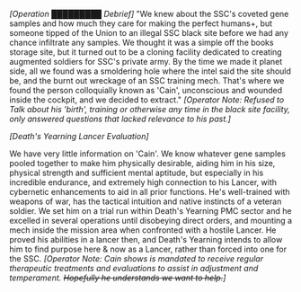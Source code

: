 *[Operation █████████ Debrief]*
"We knew about the SSC's coveted gene samples and how much they care for making the perfect humans+, but someone tipped of the Union to an illegal SSC black site before we had any chance infiltrate any samples. We thought it was a simple off the books storage site, but it turned out to be a cloning facility dedicated to creating augmented soldiers for SSC's private army. By the time we made it planet side, all we found was a smoldering hole where the intel said the site should be, and the burnt out wreckage of an SSC training mech. That's where we found the person colloquially known as 'Cain', unconscious and wounded inside the cockpit, and we decided to extract."
*[Operator Note: Refused to Talk about his 'birth', training or otherwise any time in the black site facility, only answered questions that lacked relevance to his past.]*

*[Death's Yearning Lancer Evaluation]*

We have very little information on 'Cain'. We know whatever gene samples pooled together to make him physically desirable, aiding him in his size, physical strength and sufficient mental aptitude, but especially in his incredible endurance, and extremely high connection to his Lancer, with cybernetic enhancements to aid in all prior functions. He's well-trained with weapons of war, has the tactical intuition and native instincts of a veteran soldier. We set him on a trial run within Death's Yearning PMC sector and he excelled in several operations until disobeying direct orders, and mounting a mech inside the mission area when confronted with a hostile Lancer. He proved his abilities in a lancer then, and Death's Yearning intends to allow him to find purpose here & now as a Lancer, rather than forced into one for the SSC.
*[Operator Note: Cain shows is mandated to receive regular therapeutic treatments and evaluations to assist in adjustment and temperament. ~~Hopefully he understands we want to help.~~]*
